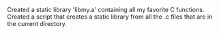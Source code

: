 Created a static library 'libmy.a' containing all my favorite C functions.
Created a script that creates a static library from all the .c files that are in the current directory.

